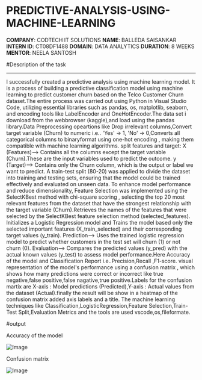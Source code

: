 # PREDICTIVE-ANALYSIS-USING-MACHINE-LEARNING
**COMPANY**: CODTECH IT SOLUTIONS
**NAME**: BALLEDA SAISANKAR
**INTERN ID**: CT08DF1488
**DOMAIN**: DATA ANALYTICS
**DURATION**: 8 WEEKS
**MENTOR**: NEELA SANTOSH

#Description of the task
__________________________
I successfully created a predictive analysis using machine learning model. It is a process of building a predictive classification model using machine learning to predict customer churn based on the Telco Customer Churn dataset.The entire process was carried out using Python in Visual Studio Code, utilizing essential libraries such as pandas, os, matplotlib, seaborn, and encoding tools like LabelEncoder and OneHotEncoder.The data set i download from the webbrowser (kaggle),and load using the pandas library.Data Preprocessing opeartions like Drop irrelevant columns,Convert target variable (Churn) to numeric i.e.. 'Yes' -> 1, 'No' -> 0,Converts all categorical columns to binaryformat using one-hot encoding , making them compatible with machine learning algorithms.
split features and target:
X (Features)--> Contains all the columns except the target variable (Churn).These are the input variables used to predict the outcome.
y (Target)--> Contains only the Churn column, which is the output or label we want to predict.
A train-test split (80-20) was applied to divide the dataset into training and testing sets, ensuring that the model could be trained effectively and evaluated on unseen data.
To enhance model performance and reduce dimensionality, Feature Selection was implemented using the SelectKBest method with chi-square scoring , selecting the top 20 most relevant features from the dataset that have the strongest relationship with the target variable (Churn).Retrieves the names of the features that were selected by the SelectKBest feature selection method (selected_features).
Initializes a Logistic Regression model and Trains the model based only the selected important features (X_train_selected) and their corresponding target values (y_train).
Prediction--> Uses the trained logistic regression model to predict whether customers in the test set will churn (1) or not churn (0).
Evaluation--> Compares the predicted values (y_pred) with the actual known values (y_test) to assess model performance.Here Accuracy of the model and Classification Report i.e..Precision,Recall ,F1-score.
visual representation of the model's performance using a confusion matrix , which shows how many predictions were correct or incorrect like true negative,false positive,false nagative,true positive.Labels for the confusion martix are X-axis : Model predictions (Predicted),Y-axis : Actual values from the dataset (Actual).finally the result will be show in a heatmap of the confusion matrix added axis labels and a title.
The machine learning techniques like Classification,LogisticRegression,Feature Selection,Train-Test Split,Evaluation Metrics and the  tools are used vscode,os,fileformate.


#output

Accuracy of the model

![Image](https://github.com/user-attachments/assets/13d5b35b-ec7b-4226-8b80-1cb0dfa0727e)



Confusion matrix

![Image](https://github.com/user-attachments/assets/33c31870-cea1-46b1-b770-67efc7c2f0f2)
